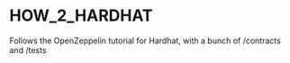 # HOW_2_HARDHAT
Follows the OpenZeppelin tutorial for Hardhat, with a bunch of /contracts and /tests
